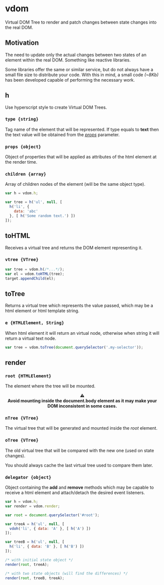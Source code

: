 # vdom

Virtual DOM Tree to render and patch changes between state changes into the real DOM.

## Motivation

The need to update only the actual changes between two states of an element within the real DOM. Something like reactive libraries.

Some libraries offer the same or similar service, but do not always have a small file size to distribute your code. With this in mind, a small code <i>(~8Kb)</i> has been developed capable of performing the necessary work.

<!----------------------------------------------------->

## h
Use hyperscript style to create Virtual DOM Trees.

### `type {string}`
Tag name of the element that will be represented. If type equals to <b>text</b> then the text value will be obtained from the <i><u>props</u></i> parameter.

### `props {object}`
Object of properties that will be applied as attributes of the html element at the render time.

### `children {array}`
Array of children nodes of the element (will be the same object type).

```javascript
var h = vdom.h;

var tree = h('ul', null, [
  h('li', {
    data: 'abc'
  }, [ h('Some random text.') ])
]);
```

<!----------------------------------------------------->

## toHTML

Receives a virtual tree and returns the DOM element representing it.

### `vtree {VTree}`

```javascript
var tree = vdom.h(/*...*/);
var el = vdom.toHTML(tree);
target.appendChild(el);
```

<!----------------------------------------------------->

## toTree

Returns a virtual tree which represents the value passed, which may be a html element or html template string.

### `e {HTMLElement, String}`
When html element it will return an virtual node, otherwise when string it will return a virtual text node.

```javascript
var tree = vdom.toTree(document.querySelector('.my-selector'));
```

<!----------------------------------------------------->

## render

### `root {HTMLElement}`
The element where the tree will be mounted.

 <center>
 <b>
 ⚠️️️️️️️️<br/> Avoid mounting inside the document.body element as it may make your DOM inconsistent in some cases.
 </b>
 </center>


### `nTree {VTree}`
The virtual tree that will be generated and mounted inside the <i>root</i> element.

### `oTree {VTree}`
The old virtual tree that will be compared with the new one (used on state changes).

You should always cache the last virtual tree used to compare them later.

### `delegator {object}`
Object containing the <b>add</b> and <b>remove</b> methods which may be capable to receive a html element and attach/detach the desired event listeners.


```javascript
var h = vdom.h;
var render = vdom.render;

var root = document.querySelector('#root');

var treeA = h('ul', null, [
  vdoh('li', { data: 'A' }, [ h('A') ])
]);

var treeB = h('ul', null, [
  h('li', { data: 'B' }, [ h('B') ])
]);

/* with initial state object */
render(root, treeA);

/* with two state objects (will find the differences) */
render(root, treeB, treeA);
```
